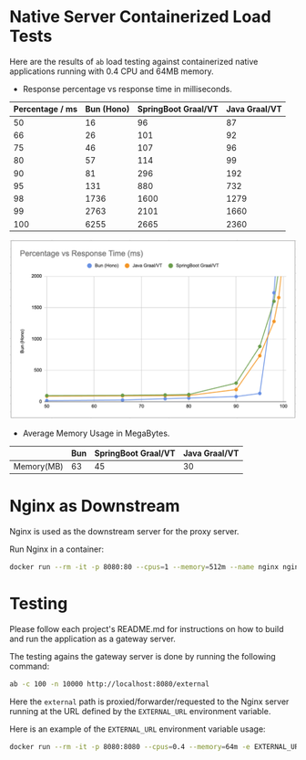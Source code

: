 # Native Server Containerized Load Tests

Here are the results of `ab` load testing against containerized native applications running with 0.4 CPU and 64MB memory.

- Response percentage vs response time in milliseconds.

| Percentage / ms | Bun (Hono) | SpringBoot Graal/VT | Java Graal/VT |
| --------------- | ---------- | ------------------- | ------------- |
| 50              | 16         | 96                  | 87            |
| 66              | 26         | 101                 | 92            |
| 75              | 46         | 107                 | 96            |
| 80              | 57         | 114                 | 99            |
| 90              | 81         | 296                 | 192           |
| 95              | 131        | 880                 | 732           |
| 98              | 1736       | 1600                | 1279          |
| 99              | 2763       | 2101                | 1660          |
| 100             | 6255       | 2665                | 2360          |


![Response Times](docs/gateway-percent-response-time.png)


- Average Memory Usage in MegaBytes.

|            | Bun | SpringBoot Graal/VT | Java Graal/VT |
| ---------- | --- | ------------------- | ------------- |
| Memory(MB) | 63  | 45                  | 30            |



# Nginx as Downstream

Nginx is used as the downstream server for the proxy server.

Run Nginx in a container:
```sh
docker run --rm -it -p 8080:80 --cpus=1 --memory=512m --name nginx nginx
```


# Testing

Please follow each project's README.md for instructions on how to build and run the application as a gateway server.

The testing agains the gateway server is done by running the following command:

```sh
ab -c 100 -n 10000 http://localhost:8080/external
```

Here the `external` path is proxied/forwarder/requested to the Nginx server running at the URL defined by the `EXTERNAL_URL` environment variable.

Here is an example of the `EXTERNAL_URL` environment variable usage:

```sh
docker run --rm -it -p 8080:8080 --cpus=0.4 --memory=64m -e EXTERNAL_URL=http://192.168.68.01:9090/  --name spring-graal-vt docker.io/library/spring-graal-vt
```